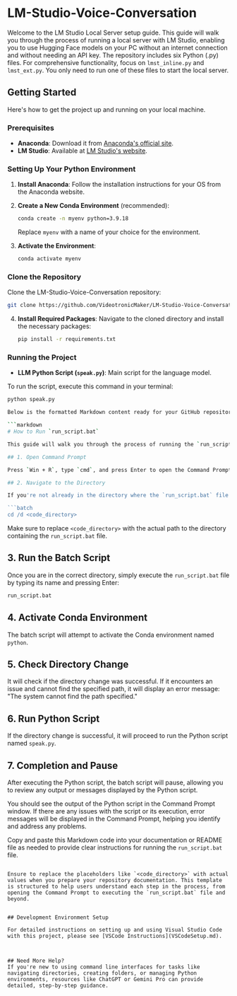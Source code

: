 # LM-Studio-Voice-Conversation

Welcome to the LM Studio Local Server setup guide. This guide will walk you through the process of running a local server with LM Studio, enabling you to use Hugging Face models on your PC without an internet connection and without needing an API key. The repository includes six Python (.py) files. For comprehensive functionality, focus on `lmst_inline.py` and `lmst_ext.py`. You only need to run one of these files to start the local server.

## Getting Started
Here's how to get the project up and running on your local machine.

### Prerequisites
- **Anaconda**: Download it from [Anaconda's official site](https://www.anaconda.com/).
- **LM Studio**: Available at [LM Studio's website](https://lmstudio.ai/).

### Setting Up Your Python Environment
1. **Install Anaconda**: Follow the installation instructions for your OS from the Anaconda website.

2. **Create a New Conda Environment** (recommended):
   ```bash
   conda create -n myenv python=3.9.18
   ```
   Replace `myenv` with a name of your choice for the environment.

3. **Activate the Environment**:
   ```bash
   conda activate myenv
   ```

### Clone the Repository
Clone the LM-Studio-Voice-Conversation repository:
```bash
git clone https://github.com/VideotronicMaker/LM-Studio-Voice-Conversation
```

4. **Install Required Packages**:
   Navigate to the cloned directory and install the necessary packages:
   ```bash
   pip install -r requirements.txt
   ```

### Running the Project
- **LLM Python Script (`speak.py`)**: Main script for the language model.

To run the script, execute this command in your terminal:
```bash
python speak.py

Below is the formatted Markdown content ready for your GitHub repository. This document provides a clear, step-by-step guide on how to run the `run_script.bat` batch file, including navigating to the appropriate directory, running the script, activating the Conda environment, checking directory changes, running a Python script, and reviewing the output.

```markdown
# How to Run `run_script.bat`

This guide will walk you through the process of running the `run_script.bat` file from the Command Prompt. Follow these steps to execute your script successfully.

## 1. Open Command Prompt

Press `Win + R`, type `cmd`, and press Enter to open the Command Prompt.

## 2. Navigate to the Directory

If you're not already in the directory where the `run_script.bat` file is located, use the `cd` command to navigate to the directory where your code is stored. Replace `<code_directory>` with the actual path to your code directory:

```batch
cd /d <code_directory>
```

Make sure to replace `<code_directory>` with the actual path to the directory containing the `run_script.bat` file.

## 3. Run the Batch Script

Once you are in the correct directory, simply execute the `run_script.bat` file by typing its name and pressing Enter:

```cmd
run_script.bat
```

## 4. Activate Conda Environment

The batch script will attempt to activate the Conda environment named `python`.

## 5. Check Directory Change

It will check if the directory change was successful. If it encounters an issue and cannot find the specified path, it will display an error message: "The system cannot find the path specified."

## 6. Run Python Script

If the directory change is successful, it will proceed to run the Python script named `speak.py`.

## 7. Completion and Pause

After executing the Python script, the batch script will pause, allowing you to review any output or messages displayed by the Python script.

You should see the output of the Python script in the Command Prompt window. If there are any issues with the script or its execution, error messages will be displayed in the Command Prompt, helping you identify and address any problems.

Copy and paste this Markdown code into your documentation or README file as needed to provide clear instructions for running the `run_script.bat` file.
```

Ensure to replace the placeholders like `<code_directory>` with actual values when you prepare your repository documentation. This template is structured to help users understand each step in the process, from opening the Command Prompt to executing the `run_script.bat` file and beyond.


## Development Environment Setup

For detailed instructions on setting up and using Visual Studio Code with this project, please see [VSCode Instructions](VSCodeSetup.md).



## Need More Help?
If you're new to using command line interfaces for tasks like navigating directories, creating folders, or managing Python environments, resources like ChatGPT or Gemini Pro can provide detailed, step-by-step guidance.
